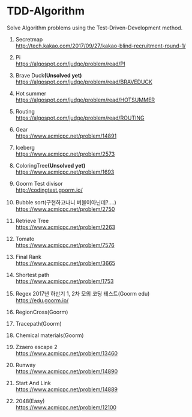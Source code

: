 # TDD-Algorithm
Solve Algorithm problems using the Test-Driven-Development method.

1. Secretmap<br/>
http://tech.kakao.com/2017/09/27/kakao-blind-recruitment-round-1/

2. Pi<br/>
https://algospot.com/judge/problem/read/PI

3. Brave Duck<b>(Unsolved yet)</b><br/>
https://algospot.com/judge/problem/read/BRAVEDUCK

4. Hot summer<br/>
https://algospot.com/judge/problem/read/HOTSUMMER

5. Routing<br/>
https://algospot.com/judge/problem/read/ROUTING

6. Gear<br/>
https://www.acmicpc.net/problem/14891

7. Iceberg<br/>
https://www.acmicpc.net/problem/2573

8. ColoringTree<b>(Unsolved yet)</b><br/>
https://www.acmicpc.net/problem/1693

9. Goorm Test divisor<br/>
http://codingtest.goorm.io/

10. Bubble sort(구현하고나니 버블이아닌데?....)<br/>
https://www.acmicpc.net/problem/2750

11. Retrieve Tree<br/>
https://www.acmicpc.net/problem/2263

12. Tomato<br/>
https://www.acmicpc.net/problem/7576

13. Final Rank<br/>
https://www.acmicpc.net/problem/3665

14. Shortest path<br/>
https://www.acmicpc.net/problem/1753

15. Regex 2017년 하반기 1, 2차 모의 코딩 테스트(Goorm edu)<br/>
https://edu.goorm.io/<br/>
16. RegionCross(Goorm)
17. Tracepath(Goorm)
18. Chemical materials(Goorm)

19. Zzaero escape 2<br/>
https://www.acmicpc.net/problem/13460

20. Runway<br/>
https://www.acmicpc.net/problem/14890

21. Start And Link<br/>
https://www.acmicpc.net/problem/14889

22. 2048(Easy) <br/>
https://www.acmicpc.net/problem/12100
